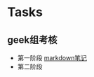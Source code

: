 # Tasks 
## geek组考核
* 第一阶段
[markdown笔记](https://github.com/KAnchor218/geek/blob/main/Markdown%E7%AC%94%E8%AE%B0.md)
* 第二阶段

